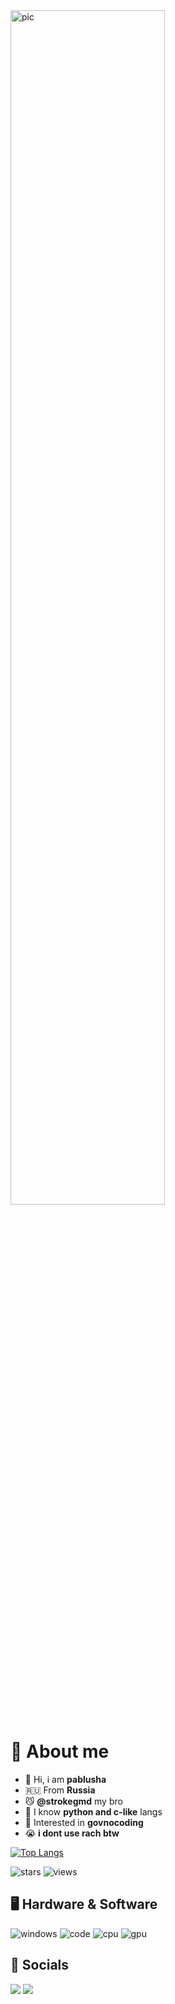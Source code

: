 <img alt="pic" src="https://i.redd.it/odvez5dbf98e1.jpeg" width=70%>

# 👋 About me

- 👀 Hi, i am **pablusha**
- 🇷🇺 From **Russia**
- 😼 **@strokegmd** my bro
- 🧇 I know **python and c-like** langs
- 💩 Interested in **govnocoding**
- 😭 **i dont use rach btw**

[![Top Langs](https://github-readme-stats.vercel.app/api/top-langs/?username=pablushaa&theme=dark&exclude_repo=AllahClientRecode)](https://github.com/pablushaa)

![stars](https://img.shields.io/github/stars/pablushaa?style=flat)
![views](https://komarev.com/ghpvc/?username=pablushaa)

## 🖥 Hardware & Software

<div>
  <img alt="windows" src="https://img.shields.io/badge/main_OS-gray?style=for-the-badge&logo=windows&logoColor=white&label=windows&labelColor=blue">
  <img alt="code" src="https://img.shields.io/badge/editor-gray?style=for-the-badge&logoColor=white&label=vscode&labelColor=blue">
  <img alt="cpu" src="https://img.shields.io/badge/i3--10105-gray?style=for-the-badge&logo=intel&logoColor=white&label=%20&labelColor=%230271c7">
  <img alt="gpu" src="https://img.shields.io/badge/gtx_1650-gray?style=for-the-badge&logo=nvidia&logoColor=white&label=%20&labelColor=%237fbd12">
</div>

## 👤 Socials

<div>
  <img src="https://img.shields.io/badge/Discord-gray?style=for-the-badge&logo=discord&logoColor=white&label=pablusha&labelColor=%235865f2">
  <a href="https://t.me/pablusha" target="_blank">
    <img src="https://img.shields.io/static/v1?message=Telegram&logo=telegram&label=&color=2CA5E0&logoColor=white&labelColor=&style=for-the-badge"/>
  </a>
</div>
